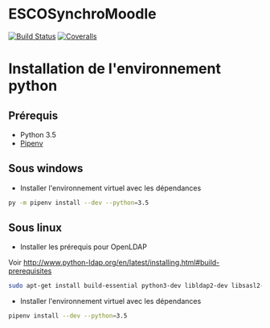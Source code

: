 # ESCOSynchroMoodle

[![Build Status](http://img.shields.io/travis/GIP-RECIA/ESCOSynchroMoodle.svg)](https://travis-ci.org/GIP-RECIA/ESCOSynchroMoodle)
[![Coveralls](http://img.shields.io/coveralls/GIP-RECIA/ESCOSynchroMoodle.svg)](https://coveralls.io/github/GIP-RECIA/ESCOSynchroMoodle)

# Installation de l'environnement python

## Prérequis

 - Python 3.5
 - [Pipenv](https://github.com/pypa/pipenv)

## Sous windows

- Installer l'environnement virtuel avec les dépendances

```bash
py -m pipenv install --dev --python=3.5
```

## Sous linux

- Installer les prérequis pour OpenLDAP

Voir http://www.python-ldap.org/en/latest/installing.html#build-prerequisites

```bash
sudo apt-get install build-essential python3-dev libldap2-dev libsasl2-dev
```

- Installer l'environnement virtuel avec les dépendances

```bash
pipenv install --dev --python=3.5
```

